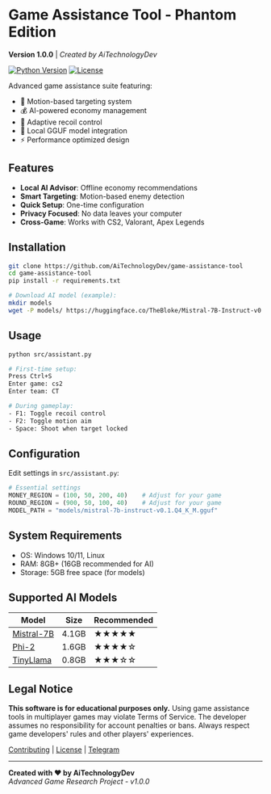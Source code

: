 # Game Assistance Tool - Phantom Edition
**Version 1.0.0** | *Created by AiTechnologyDev*

[![Python Version](https://img.shields.io/badge/python-3.10%2B-blue)](https://python.org)
[![License](https://img.shields.io/badge/license-MIT-green)](LICENSE)

Advanced game assistance suite featuring:
- 🎯 Motion-based targeting system
- 💰 AI-powered economy management
- 🔫 Adaptive recoil control
- 🤖 Local GGUF model integration
- ⚡ Performance optimized design

## Features
- **Local AI Advisor**: Offline economy recommendations
- **Smart Targeting**: Motion-based enemy detection
- **Quick Setup**: One-time configuration
- **Privacy Focused**: No data leaves your computer
- **Cross-Game**: Works with CS2, Valorant, Apex Legends

## Installation
```bash
git clone https://github.com/AiTechnologyDev/game-assistance-tool
cd game-assistance-tool
pip install -r requirements.txt

# Download AI model (example):
mkdir models
wget -P models/ https://huggingface.co/TheBloke/Mistral-7B-Instruct-v0.1-GGUF/resolve/main/mistral-7b-instruct-v0.1.Q4_K_M.gguf
```

## Usage
```bash
python src/assistant.py

# First-time setup:
Press Ctrl+S
Enter game: cs2
Enter team: CT

# During gameplay:
- F1: Toggle recoil control
- F2: Toggle motion aim
- Space: Shoot when target locked
```

## Configuration
Edit settings in `src/assistant.py`:
```python
# Essential settings
MONEY_REGION = (100, 50, 200, 40)    # Adjust for your game
ROUND_REGION = (900, 50, 100, 40)    # Adjust for your game
MODEL_PATH = "models/mistral-7b-instruct-v0.1.Q4_K_M.gguf"
```

## System Requirements
- OS: Windows 10/11, Linux
- RAM: 8GB+ (16GB recommended for AI)
- Storage: 5GB free space (for models)

## Supported AI Models
| Model | Size | Recommended |
|-------|------|-------------|
| [Mistral-7B](https://huggingface.co/TheBloke/Mistral-7B-Instruct-v0.1-GGUF) | 4.1GB | ★★★★★ |
| [Phi-2](https://huggingface.co/TheBloke/phi-2-GGUF) | 1.6GB | ★★★★☆ |
| [TinyLlama](https://huggingface.co/TheBloke/TinyLlama-1.1B-Chat-v1.0-GGUF) | 0.8GB | ★★★☆☆ |

## Legal Notice
**This software is for educational purposes only.** Using game assistance tools in multiplayer games may violate Terms of Service. The developer assumes no responsibility for account penalties or bans. Always respect game developers' rules and other players' experiences.

[Contributing](CONTRIBUTING.md) | [License](LICENSE) | [Telegram](https://t.me/AiTechnologyDev)

---
**Created with ❤️ by AiTechnologyDev**  
*Advanced Game Research Project - v1.0.0*